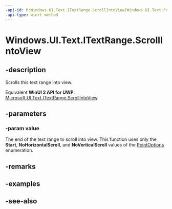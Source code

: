 ```yaml
---
-api-id: M:Windows.UI.Text.ITextRange.ScrollIntoView(Windows.UI.Text.PointOptions)
-api-type: winrt method
---
```


<!-- Method syntax
public void ScrollIntoView(Windows.UI.Text.PointOptions value)
-->

# Windows.UI.Text.ITextRange.ScrollIntoView

## -description
Scrolls this text range into view.

Equivalent **WinUI 2 API for UWP**: [Microsoft.UI.Text.ITextRange.ScrollIntoView](/windows/winui/api/microsoft.ui.text.itextrange.scrollintoview).

## -parameters
### -param value
The end of the text range to scroll into view. This function uses only the **Start**, **NoHorizontalScroll**, and **NoVerticalScroll** values of the [PointOptions](pointoptions.md) enumeration.

## -remarks

## -examples

## -see-also
